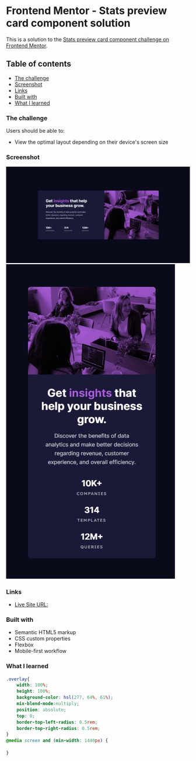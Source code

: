 # Frontend Mentor - Stats preview card component solution

This is a solution to the [Stats preview card component challenge on Frontend Mentor](https://www.frontendmentor.io/challenges/stats-preview-card-component-8JqbgoU62).

## Table of contents
  - [The challenge](#the-challenge)
  - [Screenshot](#screenshot)
  - [Links](#links)
  - [Built with](#built-with)
  - [What I learned](#what-i-learned)

### The challenge

Users should be able to:

- View the optimal layout depending on their device's screen size

### Screenshot

![Desktop](./desktop.jpg)
![Mobile](./mobile.jpg)

### Links

- [Live Site URL:](hhttps://elvis-lr.github.io/stats-preview-card-component/)


### Built with

- Semantic HTML5 markup
- CSS custom properties
- Flexbox
- Mobile-first workflow

### What I learned

```css
.overlay{
    width: 100%;
    height: 100%;
    background-color: hsl(277, 64%, 61%);
    mix-blend-mode:multiply;
    position: absolute;
    top: 0;
    border-top-left-radius: 0.5rem;
    border-top-right-radius: 0.5rem;
}
@media screen and (min-width: 1440px) {

}
```